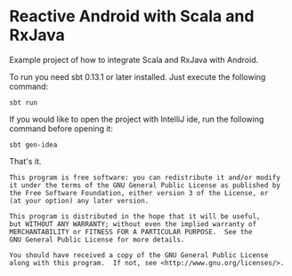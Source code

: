 Reactive Android with Scala and RxJava
====================

Example project of how to integrate Scala and RxJava with Android.

To run you need sbt 0.13.1 or later installed. Just execute the following command:
  
    sbt run

If you would like to open the project with IntelliJ ide, run the following command before opening it:

    sbt gen-idea
  
That's it.

    This program is free software: you can redistribute it and/or modify
    it under the terms of the GNU General Public License as published by
    the Free Software Foundation, either version 3 of the License, or
    (at your option) any later version.

    This program is distributed in the hope that it will be useful,
    but WITHOUT ANY WARRANTY; without even the implied warranty of
    MERCHANTABILITY or FITNESS FOR A PARTICULAR PURPOSE.  See the
    GNU General Public License for more details.

    You should have received a copy of the GNU General Public License
    along with this program.  If not, see <http://www.gnu.org/licenses/>.
